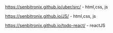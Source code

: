 https://senbitronix.github.io/uber/src/ - html,css, js

https://senbitronix.github.io/JS/ - html,css, js

https://senbitronix.github.io/todo-react/ - reactJS
